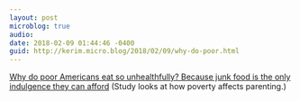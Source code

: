 ```yaml
---
layout: post
microblog: true
audio: 
date: 2018-02-09 01:44:46 -0400
guid: http://kerim.micro.blog/2018/02/09/why-do-poor.html
---
```

[Why do poor Americans eat so unhealthfully? Because junk food is the only indulgence they can afford](http://www.latimes.com/opinion/op-ed/la-oe-singh-food-deserts-nutritional-disparities-20180207-story.html) (Study looks at how poverty affects parenting.)
